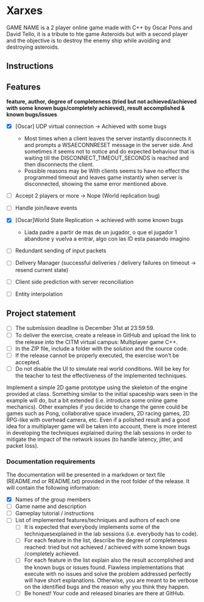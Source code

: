 # Xarxes

GAME NAME is a 2 player online game made with C++ by Oscar Pons and David Tello, it is a tribute to hte game Asteroids but with a second player and the objective is to destroy the enemy ship while avoiding and destroying asteroids.

## Instructions


## Features
**feature, author, degree of completeness (tried but not achieved/achieved with some known bugs/completely achieved), result accomplished & known bugs/issues**
* [x] [Oscar] UDP virtual connection -> Achieved with some bugs
  * Most times when a client leaves the server instantly disconnects it and prompts a WSAECONNRESET message in the server side. And sometimes it seems not to notice and do expected behaviour that is waiting till the DISCONNECT_TIMEOUT_SECONDS is reached and then disconnects the client.
  * Possible reasons may be
With clients seems to have no effect the programmed timeout and leaves game instantly when server is disconnected, showing the same error mentioned above.
* [ ] Accept 2 players or more -> Nope (World replication bug)
* [ ] Handle join/leave events
* [x] [Oscar]World State Replication -> achieved with some known bugs
    * Liada padre a partir de mas de un jugador, o que el jugador 1 abandone y vuelva a entrar, algo con las ID esta pasando imagino
* [ ] Redundant sending of input packets
* [ ] Delivery Manager (successful deliveries / delivery failures on timeout -> resend current state)
* [ ] Client side prediction with server reconciliation
* [ ] Entity interpolation


## Project statement

* [ ] The submission deadline is December 31st at 23:59:59.
* [ ] To deliver the exercise, create a release in GitHub and upload the link to the release into the CITM virtual campus: Multiplayer game C++.
* [ ] In the ZIP file, include a folder with the solution and the source code.
* [ ] If the release cannot be properly executed, the exercise won’t be accepted.
* [ ] Do not disable the UI to simulate real world conditions. Will be key for the teacher to test the effectiveness of the implemented techniques.

Implement a simple 2D game prototype using the skeleton of the engine provided at class. Something similar to the initial spaceship wars seen in the example will do, but a bit extended (i.e. introduce some online game mechanics). Other examples if you decide to change the genre could be games such as Pong, collaborative space invaders, 2D racing games, 2D RPG-like
with overhead camera, etc.
Even if a polished result and a good idea for a multiplayer game will be taken into account, there is more interest in developing the techniques explained during the lab sessions in order to mitigate the impact of the network issues (to handle latency, jitter, and packet loss).

### Documentation requirements
The documentation will be presented in a markdown or text file (README.md or README.txt) provided in the root folder of the release. It will contain the following information:
* [x] Names of the group members
* [ ] Game name and description
* [ ] Gameplay tutorial / instructions
* [ ] List of implemented features/techniques and authors of each one
    * [ ] It is expected that everybody implements some of the techniquesexplained in the lab sessions (i.e. everybody has to code).
    * [ ] For each feature in the list, describe the degree of completeness reached: tried but not achieved / achieved with some known bugs /completely achieved.
    * [ ] For each feature in the list explain also the result accomplished and the known bugs or issues found. Flawless implementations that execute with no issues and solve the problem addressed perfectly will have short explanations. Otherwise, you are meant to be verbose on the identified bugs and the reason why you think they happen. 
    * [ ] Be honest! Your code and released binaries are there at GitHub.